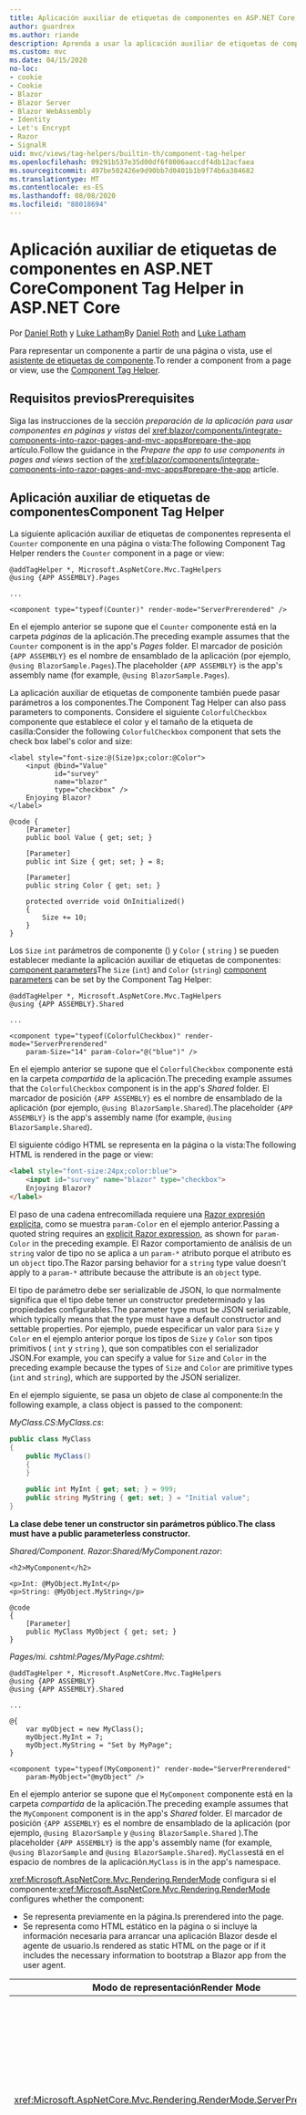 ```yaml
---
title: Aplicación auxiliar de etiquetas de componentes en ASP.NET Core
author: guardrex
ms.author: riande
description: Aprenda a usar la aplicación auxiliar de etiquetas de componentes de ASP.NET Core para representar Razor componentes en páginas y vistas.
ms.custom: mvc
ms.date: 04/15/2020
no-loc:
- cookie
- Cookie
- Blazor
- Blazor Server
- Blazor WebAssembly
- Identity
- Let's Encrypt
- Razor
- SignalR
uid: mvc/views/tag-helpers/builtin-th/component-tag-helper
ms.openlocfilehash: 09291b537e35d00df6f8006aaccdf4db12acfaea
ms.sourcegitcommit: 497be502426e9d90bb7d0401b1b9f74b6a384682
ms.translationtype: MT
ms.contentlocale: es-ES
ms.lasthandoff: 08/08/2020
ms.locfileid: "88018694"
---
```

# <a name="component-tag-helper-in-aspnet-core"></a><span data-ttu-id="726df-103">Aplicación auxiliar de etiquetas de componentes en ASP.NET Core</span><span class="sxs-lookup"><span data-stu-id="726df-103">Component Tag Helper in ASP.NET Core</span></span>

<span data-ttu-id="726df-104">Por [Daniel Roth](https://github.com/danroth27) y [Luke Latham](https://github.com/guardrex)</span><span class="sxs-lookup"><span data-stu-id="726df-104">By [Daniel Roth](https://github.com/danroth27) and [Luke Latham](https://github.com/guardrex)</span></span>

<span data-ttu-id="726df-105">Para representar un componente a partir de una página o vista, use el [asistente de etiquetas de componente](xref:Microsoft.AspNetCore.Mvc.TagHelpers.ComponentTagHelper).</span><span class="sxs-lookup"><span data-stu-id="726df-105">To render a component from a page or view, use the [Component Tag Helper](xref:Microsoft.AspNetCore.Mvc.TagHelpers.ComponentTagHelper).</span></span>

## <a name="prerequisites"></a><span data-ttu-id="726df-106">Requisitos previos</span><span class="sxs-lookup"><span data-stu-id="726df-106">Prerequisites</span></span>

<span data-ttu-id="726df-107">Siga las instrucciones de la sección *preparación de la aplicación para usar componentes en páginas y vistas* del <xref:blazor/components/integrate-components-into-razor-pages-and-mvc-apps#prepare-the-app> artículo.</span><span class="sxs-lookup"><span data-stu-id="726df-107">Follow the guidance in the *Prepare the app to use components in pages and views* section of the <xref:blazor/components/integrate-components-into-razor-pages-and-mvc-apps#prepare-the-app> article.</span></span>

## <a name="component-tag-helper"></a><span data-ttu-id="726df-108">Aplicación auxiliar de etiquetas de componentes</span><span class="sxs-lookup"><span data-stu-id="726df-108">Component Tag Helper</span></span>

<span data-ttu-id="726df-109">La siguiente aplicación auxiliar de etiquetas de componentes representa el `Counter` componente en una página o vista:</span><span class="sxs-lookup"><span data-stu-id="726df-109">The following Component Tag Helper renders the `Counter` component in a page or view:</span></span>

```cshtml
@addTagHelper *, Microsoft.AspNetCore.Mvc.TagHelpers
@using {APP ASSEMBLY}.Pages

...

<component type="typeof(Counter)" render-mode="ServerPrerendered" />
```

<span data-ttu-id="726df-110">En el ejemplo anterior se supone que el `Counter` componente está en la carpeta *páginas* de la aplicación.</span><span class="sxs-lookup"><span data-stu-id="726df-110">The preceding example assumes that the `Counter` component is in the app's *Pages* folder.</span></span> <span data-ttu-id="726df-111">El marcador de posición `{APP ASSEMBLY}` es el nombre de ensamblado de la aplicación (por ejemplo, `@using BlazorSample.Pages`).</span><span class="sxs-lookup"><span data-stu-id="726df-111">The placeholder `{APP ASSEMBLY}` is the app's assembly name (for example, `@using BlazorSample.Pages`).</span></span>

<span data-ttu-id="726df-112">La aplicación auxiliar de etiquetas de componente también puede pasar parámetros a los componentes.</span><span class="sxs-lookup"><span data-stu-id="726df-112">The Component Tag Helper can also pass parameters to components.</span></span> <span data-ttu-id="726df-113">Considere el siguiente `ColorfulCheckbox` componente que establece el color y el tamaño de la etiqueta de casilla:</span><span class="sxs-lookup"><span data-stu-id="726df-113">Consider the following `ColorfulCheckbox` component that sets the check box label's color and size:</span></span>

```razor
<label style="font-size:@(Size)px;color:@Color">
    <input @bind="Value"
           id="survey" 
           name="blazor" 
           type="checkbox" />
    Enjoying Blazor?
</label>

@code {
    [Parameter]
    public bool Value { get; set; }

    [Parameter]
    public int Size { get; set; } = 8;

    [Parameter]
    public string Color { get; set; }

    protected override void OnInitialized()
    {
        Size += 10;
    }
}
```

<span data-ttu-id="726df-114">Los `Size` `int` parámetros de componente () y `Color` ( `string` ) se pueden establecer mediante la aplicación auxiliar de etiquetas de componentes: [component parameters](xref:blazor/components/index#component-parameters)</span><span class="sxs-lookup"><span data-stu-id="726df-114">The `Size` (`int`) and `Color` (`string`) [component parameters](xref:blazor/components/index#component-parameters) can be set by the Component Tag Helper:</span></span>

```cshtml
@addTagHelper *, Microsoft.AspNetCore.Mvc.TagHelpers
@using {APP ASSEMBLY}.Shared

...

<component type="typeof(ColorfulCheckbox)" render-mode="ServerPrerendered" 
    param-Size="14" param-Color="@("blue")" />
```

<span data-ttu-id="726df-115">En el ejemplo anterior se supone que el `ColorfulCheckbox` componente está en la carpeta *compartida* de la aplicación.</span><span class="sxs-lookup"><span data-stu-id="726df-115">The preceding example assumes that the `ColorfulCheckbox` component is in the app's *Shared* folder.</span></span> <span data-ttu-id="726df-116">El marcador de posición `{APP ASSEMBLY}` es el nombre de ensamblado de la aplicación (por ejemplo, `@using BlazorSample.Shared`).</span><span class="sxs-lookup"><span data-stu-id="726df-116">The placeholder `{APP ASSEMBLY}` is the app's assembly name (for example, `@using BlazorSample.Shared`).</span></span>

<span data-ttu-id="726df-117">El siguiente código HTML se representa en la página o la vista:</span><span class="sxs-lookup"><span data-stu-id="726df-117">The following HTML is rendered in the page or view:</span></span>

```html
<label style="font-size:24px;color:blue">
    <input id="survey" name="blazor" type="checkbox">
    Enjoying Blazor?
</label>
```

<span data-ttu-id="726df-118">El paso de una cadena entrecomillada requiere una [ Razor expresión explícita](xref:mvc/views/razor#explicit-razor-expressions), como se muestra `param-Color` en el ejemplo anterior.</span><span class="sxs-lookup"><span data-stu-id="726df-118">Passing a quoted string requires an [explicit Razor expression](xref:mvc/views/razor#explicit-razor-expressions), as shown for `param-Color` in the preceding example.</span></span> <span data-ttu-id="726df-119">El Razor comportamiento de análisis de un `string` valor de tipo no se aplica a un `param-*` atributo porque el atributo es un `object` tipo.</span><span class="sxs-lookup"><span data-stu-id="726df-119">The Razor parsing behavior for a `string` type value doesn't apply to a `param-*` attribute because the attribute is an `object` type.</span></span>

<span data-ttu-id="726df-120">El tipo de parámetro debe ser serializable de JSON, lo que normalmente significa que el tipo debe tener un constructor predeterminado y las propiedades configurables.</span><span class="sxs-lookup"><span data-stu-id="726df-120">The parameter type must be JSON serializable, which typically means that the type must have a default constructor and settable properties.</span></span> <span data-ttu-id="726df-121">Por ejemplo, puede especificar un valor para `Size` y `Color` en el ejemplo anterior porque los tipos de `Size` y `Color` son tipos primitivos ( `int` y `string` ), que son compatibles con el serializador JSON.</span><span class="sxs-lookup"><span data-stu-id="726df-121">For example, you can specify a value for `Size` and `Color` in the preceding example because the types of `Size` and `Color` are primitive types (`int` and `string`), which are supported by the JSON serializer.</span></span>

<span data-ttu-id="726df-122">En el ejemplo siguiente, se pasa un objeto de clase al componente:</span><span class="sxs-lookup"><span data-stu-id="726df-122">In the following example, a class object is passed to the component:</span></span>

<span data-ttu-id="726df-123">*MyClass.CS*:</span><span class="sxs-lookup"><span data-stu-id="726df-123">*MyClass.cs*:</span></span>

```csharp
public class MyClass
{
    public MyClass()
    {
    }

    public int MyInt { get; set; } = 999;
    public string MyString { get; set; } = "Initial value";
}
```

<span data-ttu-id="726df-124">**La clase debe tener un constructor sin parámetros público.**</span><span class="sxs-lookup"><span data-stu-id="726df-124">**The class must have a public parameterless constructor.**</span></span>

<span data-ttu-id="726df-125">*Shared/Component. Razor*:</span><span class="sxs-lookup"><span data-stu-id="726df-125">*Shared/MyComponent.razor*:</span></span>

```razor
<h2>MyComponent</h2>

<p>Int: @MyObject.MyInt</p>
<p>String: @MyObject.MyString</p>

@code
{
    [Parameter]
    public MyClass MyObject { get; set; }
}
```

<span data-ttu-id="726df-126">*Pages/mi. cshtml*:</span><span class="sxs-lookup"><span data-stu-id="726df-126">*Pages/MyPage.cshtml*:</span></span>

```cshtml
@addTagHelper *, Microsoft.AspNetCore.Mvc.TagHelpers
@using {APP ASSEMBLY}
@using {APP ASSEMBLY}.Shared

...

@{
    var myObject = new MyClass();
    myObject.MyInt = 7;
    myObject.MyString = "Set by MyPage";
}

<component type="typeof(MyComponent)" render-mode="ServerPrerendered" 
    param-MyObject="@myObject" />
```

<span data-ttu-id="726df-127">En el ejemplo anterior se supone que el `MyComponent` componente está en la carpeta *compartida* de la aplicación.</span><span class="sxs-lookup"><span data-stu-id="726df-127">The preceding example assumes that the `MyComponent` component is in the app's *Shared* folder.</span></span> <span data-ttu-id="726df-128">El marcador de posición `{APP ASSEMBLY}` es el nombre de ensamblado de la aplicación (por ejemplo, `@using BlazorSample` y `@using BlazorSample.Shared` ).</span><span class="sxs-lookup"><span data-stu-id="726df-128">The placeholder `{APP ASSEMBLY}` is the app's assembly name (for example, `@using BlazorSample` and `@using BlazorSample.Shared`).</span></span> <span data-ttu-id="726df-129">`MyClass`está en el espacio de nombres de la aplicación.</span><span class="sxs-lookup"><span data-stu-id="726df-129">`MyClass` is in the app's namespace.</span></span>

<span data-ttu-id="726df-130"><xref:Microsoft.AspNetCore.Mvc.Rendering.RenderMode> configura si el componente:</span><span class="sxs-lookup"><span data-stu-id="726df-130"><xref:Microsoft.AspNetCore.Mvc.Rendering.RenderMode> configures whether the component:</span></span>

* <span data-ttu-id="726df-131">Se representa previamente en la página.</span><span class="sxs-lookup"><span data-stu-id="726df-131">Is prerendered into the page.</span></span>
* <span data-ttu-id="726df-132">Se representa como HTML estático en la página o si incluye la información necesaria para arrancar una aplicación Blazor desde el agente de usuario.</span><span class="sxs-lookup"><span data-stu-id="726df-132">Is rendered as static HTML on the page or if it includes the necessary information to bootstrap a Blazor app from the user agent.</span></span>

| <span data-ttu-id="726df-133">Modo de representación</span><span class="sxs-lookup"><span data-stu-id="726df-133">Render Mode</span></span> | <span data-ttu-id="726df-134">Descripción</span><span class="sxs-lookup"><span data-stu-id="726df-134">Description</span></span> |
| ----------- | ----------- |
| <xref:Microsoft.AspNetCore.Mvc.Rendering.RenderMode.ServerPrerendered> | <span data-ttu-id="726df-135">Representa el componente en código HTML estático e incluye un marcador para una aplicación Blazor Server.</span><span class="sxs-lookup"><span data-stu-id="726df-135">Renders the component into static HTML and includes a marker for a Blazor Server app.</span></span> <span data-ttu-id="726df-136">Cuando se inicia el agente de usuario, este marcador se usa para arrancar una aplicación Blazor.</span><span class="sxs-lookup"><span data-stu-id="726df-136">When the user-agent starts, this marker is used to bootstrap a Blazor app.</span></span> |
| <xref:Microsoft.AspNetCore.Mvc.Rendering.RenderMode.Server> | <span data-ttu-id="726df-137">Representa un marcador para una aplicación Blazor Server.</span><span class="sxs-lookup"><span data-stu-id="726df-137">Renders a marker for a Blazor Server app.</span></span> <span data-ttu-id="726df-138">La salida del componente no está incluida.</span><span class="sxs-lookup"><span data-stu-id="726df-138">Output from the component isn't included.</span></span> <span data-ttu-id="726df-139">Cuando se inicia el agente de usuario, este marcador se usa para arrancar una aplicación Blazor.</span><span class="sxs-lookup"><span data-stu-id="726df-139">When the user-agent starts, this marker is used to bootstrap a Blazor app.</span></span> |
| <xref:Microsoft.AspNetCore.Mvc.Rendering.RenderMode.Static> | <span data-ttu-id="726df-140">Representa el componente en HTML estático.</span><span class="sxs-lookup"><span data-stu-id="726df-140">Renders the component into static HTML.</span></span> |

<span data-ttu-id="726df-141">Mientras que las páginas y las vistas pueden utilizar componentes, el opuesto no es cierto.</span><span class="sxs-lookup"><span data-stu-id="726df-141">While pages and views can use components, the converse isn't true.</span></span> <span data-ttu-id="726df-142">Los componentes no pueden usar características específicas de la página y de la vista, como vistas y secciones parciales.</span><span class="sxs-lookup"><span data-stu-id="726df-142">Components can't use view- and page-specific features, such as partial views and sections.</span></span> <span data-ttu-id="726df-143">Para usar la lógica de una vista parcial en un componente, se debe factorizar la lógica de vista parcial en un componente.</span><span class="sxs-lookup"><span data-stu-id="726df-143">To use logic from a partial view in a component, factor out the partial view logic into a component.</span></span>

<span data-ttu-id="726df-144">No se admite la representación de componentes de servidor desde una página HTML estática.</span><span class="sxs-lookup"><span data-stu-id="726df-144">Rendering server components from a static HTML page isn't supported.</span></span>

## <a name="additional-resources"></a><span data-ttu-id="726df-145">Recursos adicionales</span><span class="sxs-lookup"><span data-stu-id="726df-145">Additional resources</span></span>

* <xref:Microsoft.AspNetCore.Mvc.TagHelpers.ComponentTagHelper>
* <xref:mvc/views/tag-helpers/intro>
* <xref:blazor/components/index>
